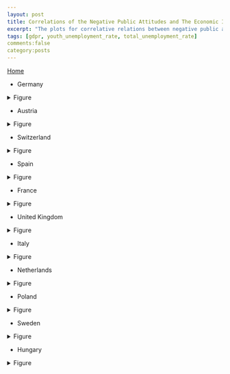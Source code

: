 ```yaml
---
layout: post
title: Correlations of the Negative Public Attitudes and The Economic Indicators 
excerpt: "The plots for correlative relations between negative public attitudes and the economic indicators"
tags: [gdpr, youth_unemployment_rate, total_unemployment_rate]
comments:false
category:posts
---
```

[Home](index.md)

* Germany 
<details>
<summary> Figure </summary>

![](images/stats/percentage_correlations/DE.png)

</details>

* Austria
<details>
<summary> Figure </summary>

![](images/stats/percentage_correlations/AT.png)

</details>

* Switzerland
<details>
<summary> Figure </summary>

![](images/stats/percentage_correlations/CH.png)

</details>


* Spain 
<details>
<summary> Figure </summary>

![](images/stats/percentage_correlations/ES.png)

</details>


* France

<details>
<summary> Figure </summary>

![](images/stats/percentage_correlations/FR.png)

</details>


* United Kingdom
<details>
<summary> Figure </summary>

![](images/stats/percentage_correlations/GB.png)

</details>

* Italy 
<details>
<summary> Figure </summary>

![](images/stats/percentage_correlations/IT.png)

</details>

* Netherlands
<details>
<summary> Figure </summary>

![](images/stats/percentage_correlations/NL.png)

</details>

* Poland
<details>
<summary> Figure </summary>

![](images/stats/percentage_correlations/PL.png)

</details>

* Sweden
<details>
<summary> Figure </summary>

![](images/stats/percentage_correlations/SE.png)

</details>

* Hungary
<details>
<summary> Figure </summary>

![](images/stats/percentage_correlations/HU.png)

</details>
